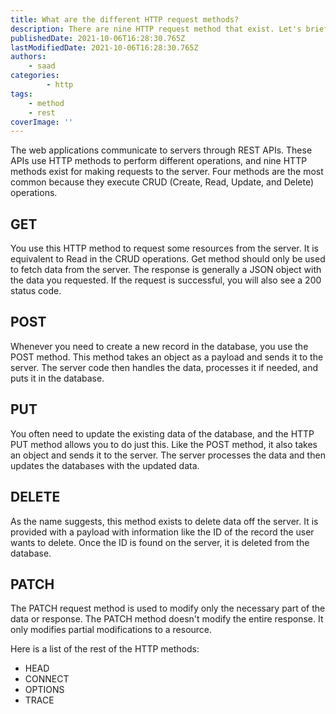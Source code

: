 ```yaml
---
title: What are the different HTTP request methods?
description: There are nine HTTP request method that exist. Let's briefly look at all of them in this piece.
publishedDate: 2021-10-06T16:28:30.765Z
lastModifiedDate: 2021-10-06T16:28:30.765Z
authors:
    - saad
categories:
		- http
tags:
    - method
    - rest
coverImage: ''
---
```


<Lead>
	The web applications communicate to servers through REST APIs. These APIs
	use HTTP methods to perform different operations, and nine HTTP methods
	exist for making requests to the server. Four methods are the most common
	because they execute CRUD (Create, Read, Update, and Delete) operations.
</Lead>

## GET

You use this HTTP method to request some resources from the server. It is equivalent to Read in the CRUD operations. Get method should only be used to fetch data from the server. The response is generally a JSON object with the data you requested. If the request is successful, you will also see a 200 status code.

## POST

Whenever you need to create a new record in the database, you use the POST method. This method takes an object as a payload and sends it to the server. The server code then handles the data, processes it if needed, and puts it in the database.

## PUT

You often need to update the existing data of the database, and the HTTP PUT method allows you to do just this. Like the POST method, it also takes an object and sends it to the server. The server processes the data and then updates the databases with the updated data.

## DELETE

As the name suggests, this method exists to delete data off the server. It is provided with a payload with information like the ID of the record the user wants to delete. Once the ID is found on the server, it is deleted from the database.

## PATCH

The PATCH request method is used to modify only the necessary part of the data or response. The PATCH method doesn't modify the entire response. It only modifies partial modifications to a resource.

Here is a list of the rest of the HTTP methods:

-   HEAD
-   CONNECT
-   OPTIONS
-   TRACE
